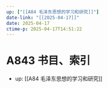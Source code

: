 ```yaml
---
up: ["[[A84 毛泽东思想的学习和研究]]"]
date-link: "[[2025-04-17]]"
date: 2025-04-17
ctime-p: 2025-04-17T14:51:22
---
```


# A843 书目、索引

- up: [[A84 毛泽东思想的学习和研究]]
